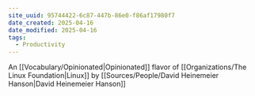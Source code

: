 ```yaml
---
site_uuid: 95744422-6c87-447b-86e0-f86af17980f7
date_created: 2025-04-16
date_modified: 2025-04-16
tags:
  - Productivity
---
```


An [[Vocabulary/Opinionated|Opinionated]] flavor of [[Organizations/The Linux Foundation|Linux]] by [[Sources/People/David Heinemeier Hanson|David Heinemeier Hanson]]
